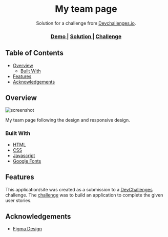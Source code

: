 <!-- Please update value in the {}  -->

<h1 align="center">My team page</h1>

<div align="center">
   Solution for a challenge from  <a href="http://devchallenges.io" target="_blank">Devchallenges.io</a>.
</div>

<div align="center">
  <h3>
    <a href="https://distracted-murdock-95029c.netlify.app">
      Demo
    </a>
    <span> | </span>
    <a href="https://github.com/gDevCR/Challenges/tree/main/my-team-page">
      Solution
    </a>
    <span> | </span>
    <a href="https://devchallenges.io/challenges/hhmesazsqgKXrTkYkt0U">
      Challenge
    </a>
  </h3>
</div>

<!-- TABLE OF CONTENTS -->

## Table of Contents

- [Overview](#overview)
  - [Built With](#built-with)
- [Features](#features)
- [Acknowledgements](#acknowledgements)

<!-- OVERVIEW -->

## Overview

![screenshot](https://res.cloudinary.com/drq0ppqcl/image/upload/v1650060787/demo/MyTeam-Overview_kti5in.jpg)

My team page following the design and responsive design.

### Built With

<!-- This section should list any major frameworks that you built your project using. Here are a few examples.-->

- [HTML](https://www.w3schools.com/html)
- [CSS](https://www.w3schools.com/css/default.asp)
- [Javascript](https://www.w3schools.com/js/default.asp)
- [Google Fonts](https://fonts.google.com)

## Features

<!-- List the features of your application or follow the template. Don't share the figma file here :) -->

This application/site was created as a submission to a [DevChallenges](https://devchallenges.io/challenges) challenge. The [challenge](https://devchallenges.io/challenges/wBunSb7FPrIepJZAg0sY) was to build an application to complete the given user stories.

## Acknowledgements

<!-- This section should list any articles or add-ons/plugins that helps you to complete the project. This is optional but it will help you in the future. For example -->

- [Figma Design](https://www.figma.com/file/F8d1qJsorEdY47N74HLxQ4/team-page-challenge?node-id=1%3A2)
